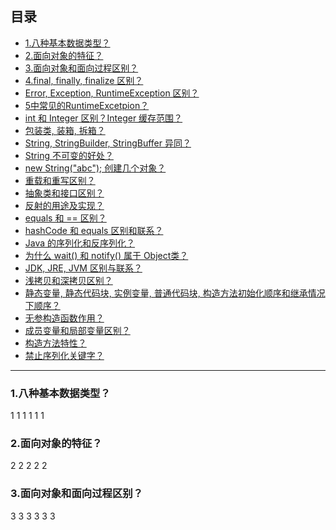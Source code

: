 ## 目录

-  [ 1.八种基本数据类型？](#1八种基本数据类型？)
-  [2.面向对象的特征？](#2面向对象的特征？)
-  [3.面向对象和面向过程区别？](#3面向对象和面向过程区别？)
-  [4.final, finally, finalize 区别？](#)
-  [Error, Exception, RuntimeException 区别？](#)
-  [5中常见的RuntimeExcetpion？](#)
-  [int 和 Integer 区别？Integer 缓存范围？](#)
-  [包装类, 装箱,  拆箱？](#)
-  [String, StringBuilder, StringBuffer 异同？](#)
-  [String 不可变的好处？](#)
-  [new String("abc"); 创建几个对象？](#)
-  [重载和重写区别？](#)
-  [抽象类和接口区别？](#)
-  [反射的用途及实现？](#)
-  [equals 和 == 区别？](#)
-  [hashCode 和 equals 区别和联系？](#)
-  [Java 的序列化和反序列化？](#)
-  [为什么 wait() 和 notify() 属于 Object类？](#)
-  [JDK, JRE, JVM 区别与联系？](#)
-  [浅拷贝和深拷贝区别？](#)
-  [静态变量, 静态代码块,  实例变量, 普通代码块, 构造方法初始化顺序和继承情况下顺序？](#)
-  [无参构造函数作用？](#)
-  [成员变量和局部变量区别？](#)
-  [构造方法特性？](#)
-  [禁止序列化关键字？](#)

---

### 1.八种基本数据类型？

1
1
1
1
1
1


### 2.面向对象的特征？

2
2
2
2
2


### 3.面向对象和面向过程区别？

3
3
3
3
3
3



